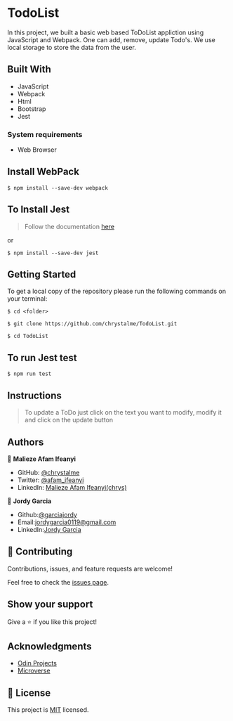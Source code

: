 # TodoList

In this project, we built a basic web based ToDoList appliction using JavaScript and Webpack. One can add, remove, update Todo's. We use local storage to store the data from the user.

## Built With

- JavaScript
- Webpack
- Html
- Bootstrap
- Jest

### System requirements

- Web Browser

## Install WebPack

```
$ npm install --save-dev webpack
```
## To Install Jest
> Follow the documentation [here](https://jestjs.io/docs/getting-started)

or 

```
$ npm install --save-dev jest
```

## Getting Started

To get a local copy of the repository please run the following commands on your terminal:

```
$ cd <folder>
```

```
$ git clone https://github.com/chrystalme/TodoList.git
```

```
$ cd TodoList
```

## To run Jest test

```
$ npm run test
```

## Instructions

> To update a ToDo just click on the text you want to modify, modify it and click on the update button

## Authors

👤 **Malieze Afam Ifeanyi**

- GitHub: [@chrystalme](https://github.com/chrystalme)
- Twitter: [@afam_ifeanyi](https://twitter.com/afam_ifeanyi)
- LinkedIn: [Malieze Afam Ifeanyi(chrys)](https://linkedin.com/afam-chrys)

👤 **Jordy Garcia**

- Github:[@garciajordy](https://github.com/garciajordy)
- Email:[jordygarcia0119@gmail.com](https://mail.google.com/mail/?view=cm&source=mailto&to=jordygarcia0119@gmail.com)
- LinkedIn:[Jordy Garcia](https://www.linkedin.com/in/jordy-garcia-675849206/)

## 🤝 Contributing

Contributions, issues, and feature requests are welcome!

Feel free to check the [issues page](https://github.com/chrystalme/TodoList/issues).

## Show your support

Give a ⭐️ if you like this project!

## Acknowledgments

- [Odin Projects](https://www.theodinproject.com/courses/)
- [Microverse](https://microverse.com)

## 📝 License

This project is [MIT](https://mit-license.org/) licensed.
